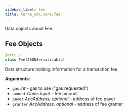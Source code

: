 ```yaml
---
sidebar_label: fee
title: terra_sdk.core.fee
---
```


Data objects about Fee.

## Fee Objects

```python
@attr.s
class Fee(JSONSerializable)
```

Data structure holding information for a transaction fee.

**Arguments**:

- `gas` _int_ - gas to use (&quot;gas requested&quot;)
- `amount` _Coins.Input_ - fee amount
- `payer` _AccAddress, optional_ - address of fee payer
- `granter` _AccAddress, optional_ - address of fee granter


